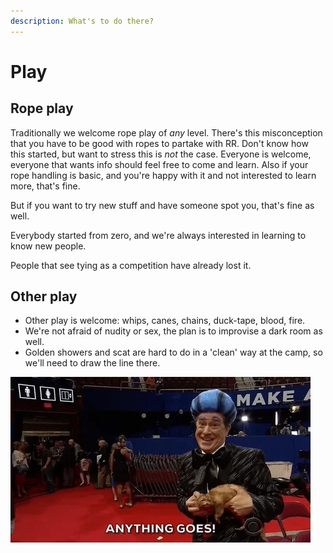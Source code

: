 ```yaml
---
description: What's to do there?
---
```

# Play
## Rope play 
Traditionally we welcome rope play of *any* level. There's this misconception that you have to be good with ropes to partake with RR. 
Don't know how this started, but want to stress this is _not_ the case. Everyone is welcome, everyone that wants info should feel free to come and learn. Also if your rope handling is basic, and you're happy with it and not interested to learn more, that's fine. 

But if you want to try new stuff and have someone spot you, that's fine as well. 

Everybody started from zero, and we're always interested in learning to know new people. 

People that see tying as a competition have already lost it.

## Other play
* Other play is welcome: whips, canes, chains, duck-tape, blood, fire. 
* We're not afraid of nudity or sex, the plan is to improvise a dark room as well.
* Golden showers and scat are hard to do in a 'clean' way at the camp, so we'll need to draw the line there. 


![](.gitbook/assets/anything.webp)
